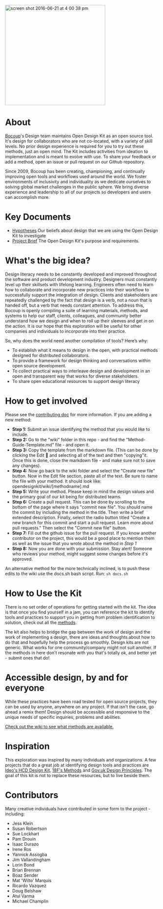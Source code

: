 <img width="328" alt="screen shot 2016-06-21 at 4 00 38 pm" src="https://cloud.githubusercontent.com/assets/535012/16244325/677c0bbe-37c9-11e6-8b73-9c8587dd5902.png">


# About
[Bocoup](https://bocoup.com/)'s Design team maintains Open Design Kit as an open source tool. It's design for collaborators who are not co-located, with a variety of skill levels. No prior design experience is required for you to try out these methods, just an open mind. The Kit includes activities from ideation to implementation and is meant to evolve with use. To share your feedback or add a method, open an issue or pull request on our Github repository.

Since 2009, Bocoup has been creating, championing, and continually improving open tools and workflows used around the world. We foster environments of inclusivity and individuality as we dedicate ourselves to solving global market challenges in the public sphere. We bring diverse experience and leadership to all of our projects so developers and users can accomplish more.


# Key Documents
- [Hypotheses](https://github.com/bocoup/opendesignkit/wiki/Hypotheses) Our beliefs about design that we are using the Open Design Kit to investigate
- [Project Brief](https://github.com/bocoup/opendesignkit/wiki/Open-Design-Kit:-Design-Brief) The Open Design Kit's purpose and requirements.


# What's the big idea?
Design literacy needs to be constantly developed and improved throughout the software and product development industry. Designers must constantly  level up their skillsets with lifelong learning. Engineers often need to learn how to collaborate and incorporate new practices into their workflow to successfully support the integration of design. Clients and stakeholders are repeatedly challenged by the fact that design is a verb, not a noun that is handed off, but a verb that needs constant attention. To address this, Bocoup is openly compiling a suite of learning materials, methods, and systems to help our staff, clients, colleagues, and community better understand how we design and when to roll up their sleeves and get in on the action. It is our hope that this exploration will be useful for other companies and individuals to incorporate into their practice.

So, why does the world need another compilation of tools? Here’s why:
- To establish what it means to design in the open, with practical methods designed for distributed collaborators.
- To provide a framework for design thinking and conversations within open source development.
- To collect practical ways to interleave design and development in an open and transparent way that works for diverse stakeholders.
- To share open educational resources to support design literacy


# How to get involved
Please see the [contributing doc](https://github.com/bocoup/opendesignkit/blob/master/CONTRIBUTING.md) for more information.
If you are adding a new method:
- **Step 1:** Submit an issue identifying the method that you would like to include.
- **Step 2:** Go to the "wiki" folder in this repo - and find the "Method-Guide-Template.md" file - and open it.
- **Step 3:** Copy the template from the markdown file. (This can be done by clicking the Edit :pencil: and selecting all of the text and then "copying"it. Once this is done, close the markdown file - and make sure not to save any changes).
- **Step 4:** Now go back to the wiki folder and select the "Create new file" button. Now in the Edit file section, paste all of the text. Be sure to name the file with your method. It should look like: opendesignkit/wiki/[methodname].md
- **Step 5:** Write your method. Please keep in mind the design values and the primary goal of our kit being for distributed teams.
- **Step 6:** Create a pull request. This can be done by scrolling to the bottom of the page where it says "commit new file". You should name the commit by including the method in the title. Then write a brief extended description. Finally, select the radio button titled "Create a new branch for this commit and start a pull request. Learn more about pull requests." Then select the "Commit new file" button.
- **Step 7:** Fill out the github issue for the pull request. If you know another contributor on the project, this would be a good place to mention them as well as the issue that you wrote about the method in _Step 1_
- **Step 8:** Now you are done with your submission. Stay alert! Someone who reviews your method, might suggest some changes before it's approved.


An alternative method for the more technically inclined, is to push these edits to the wiki use the docs.sh bash script.  Run: `sh docs.sh `

# How to Use the Kit
There is no set order of operations for getting started with the kit.  The idea is that once you find yourself in a jam, you can reference the kit to identify tools and practices to support you in getting from problem identification to solution, check out all the [methods](https://github.com/bocoup/opendesignkit/wiki/Method-Guides).

The kit also helps to bridge the gap between the work of design and the work of implementing a design, there are ideas and thoughts about how to do that and hopefully help the process go smoothly. Design kits are not generic. What works for one community/company might not suit another. If the methods in here don't resonate with you that's totally ok, and better yet - submit ones that do!


# Accessible design, by and for everyone
While these practices have been road tested for open source projects, they can be used by anyone, anywhere on any project. If that isn’t the case, go ahead a remix them! Design should be accessible and responsive to the unique needs of specific inquiries, problems and abilities.

[Check out the wiki to see what methods are available.](https://github.com/bocoup/opendesignkit/wiki)


# Inspiration
This exploration was inspired by many individuals and organizations. A few projects that do a great job at identifying design tools and practices are [Ideo's HCD Design Kit](http://www.designkit.org/), [18F's Methods](https://methods.18f.gov/) and [Gov.uk Design Principles](https://www.gov.uk/design-principles). The goal of this kit is not to replace these resources, but to live beside them.

# Contributors
Many creative individuals have contributed in some form to the project - including:
- Jess Klein
- Susan Robertson
- Sue Lockhart
- Pam Drouin
- Isaac Durazo
- Irene Ros
- Yannick Assogba
- Jim Vallandingham
- Lorin Bond
- Brian Brennan
- Boaz Sender
- Mat 'Wilto' Marquis
- Ricardo Vazquez
- Doug Belshaw
- Atul Varma
- Michael Champlin
